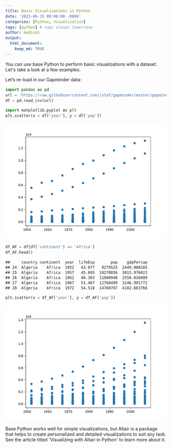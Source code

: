 ```yaml
---
title: Basic Visualizations in Python
date: '2023-06-15 09:00:00 -0800'
categories: [Python, Visualization]
tags: [python] # tags always lowercase
author: madison
output:
  html_document:
    keep_md: TRUE
---
```




You can use base Python to perform basic visualizations with a dataset. Let's take a look at a few examples.

Let’s re-load in our Gapminder data:


```python
import pandas as pd
url = 'https://raw.githubusercontent.com/jstaf/gapminder/master/gapminder/gapminder.csv'
df = pd.read_csv(url)
```


```python
import matplotlib.pyplot as plt
plt.scatter(x = df['year'], y = df['pop'])
```

<img src="2023-07-06-Basic-Visualizations-in-Python_files/figure-html/unnamed-chunk-2-1.png" width="672" />


```python
df_AF = df[df['continent'] == 'Africa']
df_AF.head()

```

```
##     country continent  year  lifeExp       pop    gdpPercap
## 24  Algeria    Africa  1952   43.077   9279525  2449.008185
## 25  Algeria    Africa  1957   45.685  10270856  3013.976023
## 26  Algeria    Africa  1962   48.303  11000948  2550.816880
## 27  Algeria    Africa  1967   51.407  12760499  3246.991771
## 28  Algeria    Africa  1972   54.518  14760787  4182.663766
```

```python
plt.scatter(x = df_AF['year'], y = df_AF['pop'])
```

<img src="2023-07-06-Basic-Visualizations-in-Python_files/figure-html/unnamed-chunk-3-3.png" width="672" />

Base Python works well for simple visualizations, but Altair is a package that helps to create personalized and detailed visualizations to suit any task. See the article titled 'Visualizing with Altair in Python' to learn more about it.
